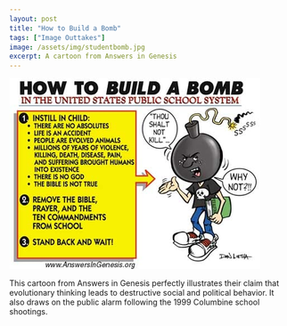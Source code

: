```yaml
---
layout: post
title: "How to Build a Bomb"
tags: ["Image Outtakes"]
image: /assets/img/studentbomb.jpg
excerpt: A cartoon from Answers in Genesis
---
```


![How to Build a Bomb](/assets/img/studentbomb.jpg)

This cartoon from Answers in Genesis perfectly illustrates their claim that evolutionary thinking leads to destructive social and political behavior. It also draws on the public alarm following the 1999 Columbine school shootings.

